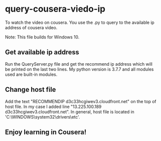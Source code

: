 # query-cousera-viedo-ip
To watch the video on cousera. You use the .py to query to the available ip address of cousera video.

Note: This file builds for Windows 10.

## Get available ip address
Run the QueryServer.py file and get the recommend ip address which will be printed on the last two lines. My python version is 3.7.7 and all modules used are built-in modules.

## Change host file
Add the text "RECOMMENDIP d3c33hcgiwev3.cloudfront.net" on the top of host file. In my case I added line "13.225.100.189    d3c33hcgiwev3.cloudfront.net". In general, host file is located in 'C:\WINDOWS\system32\drivers\etc'.

## Enjoy learning in Cousera!
